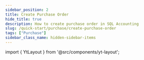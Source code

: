 ```yaml
---
sidebar_position: 2
title: Create Purchase Order
hide_title: true
description: How to create purchase order in SQL Accounting
slug: /quick-start/purchase/create-purchase-order
tags: ["Purchase"]
sidebar_class_name: hidden-sidebar-items
---
```


import { YtLayout } from '@src/components/yt-layout';

<YtLayout 
    url="https://www.youtube.com/embed/VzQq83HLk9I?autoplay=1"
    videoId="VzQq83HLk9I"
    title="Purchase Order"
/>
